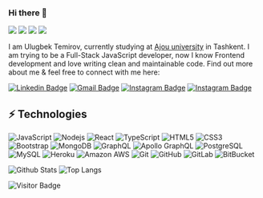 ### Hi there 👋

![](https://media.giphy.com/media/1BXa2alBjrCXC/giphy.gif)
![](https://media.giphy.com/media/QyL7KVxt6ey4GApc7t/giphy.gif)
![](https://media.giphy.com/media/d3mlE7uhX8KFgEmY/giphy.gif)
![](https://media.giphy.com/media/e5EcjjJx3dCFi/giphy.gif)


I am Ulugbek Temirov, currently studying at [Ajou university](https://www.ajou.uz/) in Tashkent. I am trying to be a Full-Stack JavaScript developer, now I know Frontend development and love writing clean and maintainable code. Find out more about me & feel free to connect with me here:

[![Linkedin Badge](https://img.shields.io/badge/-UlugbekTemirov-blue?style=flat&logo=Linkedin&logoColor=white&link=https://www.linkedin.com/in/ulugbek-temirov-844a84208//)](https://www.linkedin.com/in/ulugbek-temirov-844a84208/)
[![Gmail Badge](https://img.shields.io/badge/-temirovulugbek2003@gmail.com-c14438?style=flat&logo=Gmail&logoColor=white&link=mailto:temirovulugbek2003@gmail.com)](mailto:temirovulugbek2003@gmail.com)
[![Instagram Badge](https://img.shields.io/badge/-ulugbek.exe-critical?style=flat&logo=instagram&logoColor=white&link=https://instagram.com/ulugbek.exe)](https://www.instagram.com/ulugbek.exe)
[![Instagram Badge](https://img.shields.io/badge/-TemirovUlugbek-orange?style=flat&logo=telegram&logoColor=white&link=https://www.t.me/TemirovUlugbek)](https://www.t.me/TemirovUlugbek)


## ⚡ Technologies

![JavaScript](https://img.shields.io/badge/-JavaScript-black?style=flat&logo=javascript)
![Nodejs](https://img.shields.io/badge/-Nodejs-orange?style=flat&logo=Node.js)
![React](https://img.shields.io/badge/-React-black?style=flat&logo=react)
![TypeScript](https://img.shields.io/badge/-TypeScript-007ACC?style=flat&logo=typescript&logoColor=white)
![HTML5](https://img.shields.io/badge/-HTML5-E34F26?style=flat&logo=html5&logoColor=white)
![CSS3](https://img.shields.io/badge/-CSS3-1572B6?style=flat&logo=css3)
![Bootstrap](https://img.shields.io/badge/-Bootstrap-563D7C?style=flat&logo=bootstrap&logoColor=white)
![MongoDB](https://img.shields.io/badge/-MongoDB-black?style=flat&logo=mongodb)
![GraphQL](https://img.shields.io/badge/-GraphQL-E10098?style=flat&logo=graphql)
![Apollo GraphQL](https://img.shields.io/badge/-Apollo%20GraphQL-311C87?style=flat&logo=apollo-graphql)
![PostgreSQL](https://img.shields.io/badge/-PostgreSQL-336791?style=flat&logo=postgresql&logoColor=white)
![MySQL](https://img.shields.io/badge/-MySQL-black?style=flat&logo=mysql&logoColor=white)
![Heroku](https://img.shields.io/badge/-Heroku-430098?style=flat&logo=heroku)
![Amazon AWS](https://img.shields.io/badge/Amazon%20AWS-232F3E?style=flat&logo=amazon-aws)
![Git](https://img.shields.io/badge/-Git-black?style=flat&logo=git)
![GitHub](https://img.shields.io/badge/-GitHub-181717?style=flat&logo=github)
![GitLab](https://img.shields.io/badge/-GitLab-FCA121?style=flat&logo=gitlab)
![BitBucket](https://img.shields.io/badge/-BitBucket-darkblue?style=flat&logo=bitbucket)

![Github Stats](https://github-readme-stats.vercel.app/api?username=UlugbekTemirov&count_private=true&show_icons=true&include_all_commits=true&theme=dark)
![Top Langs](https://github-readme-stats.vercel.app/api/top-langs/?username=UlugbekTemirov&hide=TeX&layout=compact&theme=dark)

![Visitor Badge](https://visitor-badge.laobi.icu/badge?page_id=UlugbekTemirov.UlugbekTemirov)
